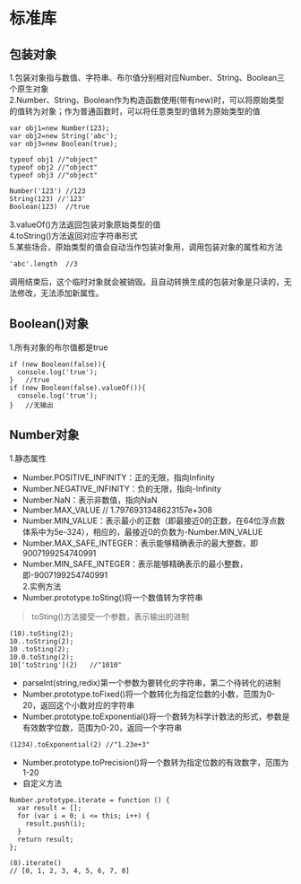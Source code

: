 # 标准库
## 包装对象
1.包装对象指与数值、字符串、布尔值分别相对应Number、String、Boolean三个原生对象   
2.Number、String、Boolean作为构造函数使用(带有new)时，可以将原始类型的值转为对象；作为普通函数时，可以将任意类型的值转为原始类型的值  
```
var obj1=new Number(123);
var obj2=new String('abc');
var obj3=new Boolean(true);

typeof obj1 //"object"
typeof obj2 //"object"
typeof obj3 //"object"

Number('123') //123
String(123) //'123'
Boolean(123)  //true
```
3.valueOf()方法返回包装对象原始类型的值  
4.toString()方法返回对应字符串形式  
5.某些场合，原始类型的值会自动当作包装对象用，调用包装对象的属性和方法
```
'abc'.length  //3
```
调用结束后，这个临时对象就会被销毁。且自动转换生成的包装对象是只读的，无法修改，无法添加新属性。  
## Boolean()对象
1.所有对象的布尔值都是true
```
if (new Boolean(false)){
  console.log('true');
}   //true
if (new Boolean(false).valueOf()){
  console.log('true');
}   //无输出
```
## Number对象
1.静态属性
- Number.POSITIVE_INFINITY：正的无限，指向Infinity  
- Number.NEGATIVE_INFINITY：负的无限，指向-Infinity  
- Number.NaN：表示非数值，指向NaN  
- Number.MAX_VALUE  // 1.7976931348623157e+308  
- Number.MIN_VALUE：表示最小的正数（即最接近0的正数，在64位浮点数体系中为5e-324），相应的，最接近0的负数为-Number.MIN_VALUE  
- Number.MAX_SAFE_INTEGER：表示能够精确表示的最大整数，即9007199254740991  
- Number.MIN_SAFE_INTEGER：表示能够精确表示的最小整数，即-9007199254740991    
2.实例方法
- Number.prototype.toSting()将一个数值转为字符串  
> toSting()方法接受一个参数，表示输出的进制
```
(10).toSting(2);
10..toString(2);
10 .toSting(2);
10.0.toSting(2);  
10['toString'](2)   //"1010"
```
- parseInt(string,redix)第一个参数为要转化的字符串，第二个待转化的进制   
- Number.prototype.toFixed()将一个数转化为指定位数的小数，范围为0-20，返回这个小数对应的字符串  
- Number.prototype.toExponential()将一个数转为科学计数法的形式，参数是有效数字位数，范围为0-20，返回一个字符串
```
(1234).toExponential(2) //"1.23e+3"
```
- Number.prototype.toPrecision()将一个数转为指定位数的有效数字，范围为1-20  
- 自定义方法
```
Number.prototype.iterate = function () {
  var result = [];
  for (var i = 0; i <= this; i++) {
    result.push(i);
  }
  return result;
};

(8).iterate()
// [0, 1, 2, 3, 4, 5, 6, 7, 8]
```
